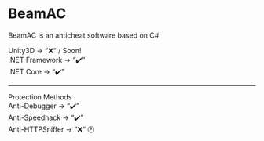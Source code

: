 # BeamAC
BeamAC is an anticheat software based on C#

Unity3D -> “❌“ / Soon!
<br />
.NET Framework -> “✔️” 
<br />
.NET Core -> “✔️” 
<hr >
Protection Methods
<br />
Anti-Debugger -> “✔️” 
<br />
Anti-Speedhack -> “✔️” 
<br />
Anti-HTTPSniffer -> “❌“ 🕐
